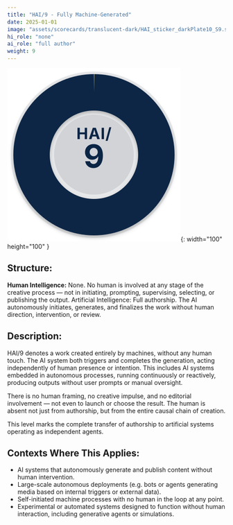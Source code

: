 ```yaml
---
title: "HAI/9 - Fully Machine-Generated"
date: 2025-01-01
image: "assets/scorecards/translucent-dark/HAI_sticker_darkPlate10_S9.svg"
hi_role: "none"
ai_role: "full author"
weight: 9
---
```


![HAI Score 9](/assets/scorecards/translucent-dark/HAI_sticker_darkPlate10_S9.svg){: width="100" height="100" }

## Structure:
**Human Intelligence:** None. No human is involved at any stage of the creative process — not in initiating, prompting, supervising, selecting, or publishing the output.
Artificial Intelligence: Full authorship. The AI autonomously initiates, generates, and finalizes the work without human direction, intervention, or review.

## Description:
HAI/9 denotes a work created entirely by machines, without any human touch. The AI system both triggers and completes the generation, acting independently of human presence or intention. This includes AI systems embedded in autonomous processes, running continuously or reactively, producing outputs without user prompts or manual oversight. 

There is no human framing, no creative impulse, and no editorial involvement — not even to launch or choose the result. The human is absent not just from authorship, but from the entire causal chain of creation.

This level marks the complete transfer of authorship to artificial systems operating as independent agents.

## Contexts Where This Applies:
- AI systems that autonomously generate and publish content without human intervention.
- Large-scale autonomous deployments (e.g. bots or agents generating media based on internal triggers or external data).
- Self-initiated machine processes with no human in the loop at any point.
- Experimental or automated systems designed to function without human interaction, including generative agents or simulations.
